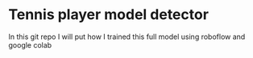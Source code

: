 # Tennis player model detector
In this git repo I will put how I trained this full model using roboflow and google colab
